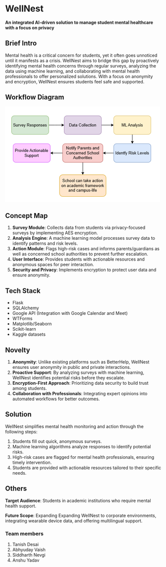 # WellNest
**An integrated AI-driven solution to manage student mental healthcare with a focus on privacy**


## Brief Intro
Mental health is a critical concern for students, yet it often goes unnoticed until it manifests as a crisis. WellNest aims to bridge this gap by proactively identifying mental health concerns through regular surveys, analyzing the data using machine learning, and collaborating with mental health professionals to offer personalized solutions. With a focus on anonymity and encryption, WellNest ensures students feel safe and supported.

## Workflow Diagram
![Wellness_workflow](Workflow_readme_white_bg.png)


## Concept Map
<!-- Rephrase Survey module, destroy User Interface, rephrase User Interface(add general survey metrix and option to interact with counsellors) -->
1. **Survey Module**: Collects data from students via privacy-focused surveys by implementing AES encryption. 
2. **Analysis Engine**: A machine learning model processes survey data to identify patterns and risk levels.
3. **Action Module**: Flags high-risk cases and informs parents/guardians as well as concerned school authorities to prevent further escalation.
4. **User Interface**: Provides students with actionable resources and anonymous spaces for peer interaction.
5. **Security and Privacy**: Implements encryption to protect user data and ensure anonymity.

## Tech Stack
<!-- add googapi calendar/meet/gmail, include kaggle datasets links later, possible add use of each tool  -->
- Flask
- SQLAlchemy
- Google API (Integration with Google Calendar and Meet)
- WTForms
- Matplotlib/Seaborn
- Scikit-learn
- Kaggle datasets

## Novelty
<!-- add free sessions as a novelty -->
1. **Anonymity**: Unlike existing platforms such as BetterHelp, WellNest ensures user anonymity in public and private interactions.
2. **Proactive Support**: By analyzing surveys with machine learning, WellNest identifies potential risks before they escalate.
3. **Encryption-First Approach**: Prioritizing data security to build trust among students.
4. **Collaboration with Professionals**: Integrating expert opinions into automated workflows for better outcomes.


## Solution
WellNest simplifies mental health monitoring and action through the following steps:

1. Students fill out quick, anonymous surveys.
2. Machine learning algorithms analyze responses to identify potential risks.
3. High-risk cases are flagged for mental health professionals, ensuring timely intervention.
4. Students are provided with actionable resources tailored to their specific needs.

## Others
**Target Audience**: Students in academic institutions who require mental health support.

**Future Scope**: Expanding Expanding WellNest to corporate environments, integrating wearable device data, and offering multilingual support.


### Team members
1. Tanish Desai
2. Abhyuday Vaish
3. Siddharth Nevgi
4. Anshu Yadav